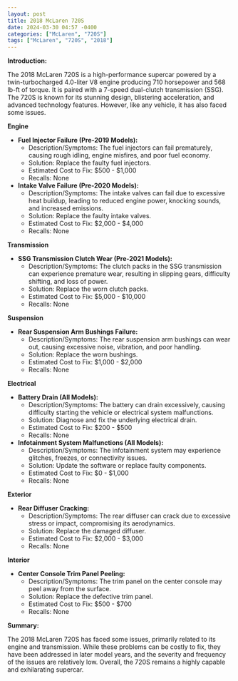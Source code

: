 ```yaml
---
layout: post
title: 2018 McLaren 720S
date: 2024-03-30 04:57 -0400
categories: ["McLaren", "720S"]
tags: ["McLaren", "720S", "2018"]
---
```

**Introduction:**

The 2018 McLaren 720S is a high-performance supercar powered by a twin-turbocharged 4.0-liter V8 engine producing 710 horsepower and 568 lb-ft of torque. It is paired with a 7-speed dual-clutch transmission (SSG). The 720S is known for its stunning design, blistering acceleration, and advanced technology features. However, like any vehicle, it has also faced some issues.

**Engine**

* **Fuel Injector Failure (Pre-2019 Models):**
    - Description/Symptoms: The fuel injectors can fail prematurely, causing rough idling, engine misfires, and poor fuel economy.
    - Solution: Replace the faulty fuel injectors.
    - Estimated Cost to Fix: $500 - $1,000
    - Recalls: None
* **Intake Valve Failure (Pre-2020 Models):**
    - Description/Symptoms: The intake valves can fail due to excessive heat buildup, leading to reduced engine power, knocking sounds, and increased emissions.
    - Solution: Replace the faulty intake valves.
    - Estimated Cost to Fix: $2,000 - $4,000
    - Recalls: None

**Transmission**

* **SSG Transmission Clutch Wear (Pre-2021 Models):**
    - Description/Symptoms: The clutch packs in the SSG transmission can experience premature wear, resulting in slipping gears, difficulty shifting, and loss of power.
    - Solution: Replace the worn clutch packs.
    - Estimated Cost to Fix: $5,000 - $10,000
    - Recalls: None

**Suspension**

* **Rear Suspension Arm Bushings Failure:**
    - Description/Symptoms: The rear suspension arm bushings can wear out, causing excessive noise, vibration, and poor handling.
    - Solution: Replace the worn bushings.
    - Estimated Cost to Fix: $1,000 - $2,000
    - Recalls: None

**Electrical**

* **Battery Drain (All Models):**
    - Description/Symptoms: The battery can drain excessively, causing difficulty starting the vehicle or electrical system malfunctions.
    - Solution: Diagnose and fix the underlying electrical drain.
    - Estimated Cost to Fix: $200 - $500
    - Recalls: None
* **Infotainment System Malfunctions (All Models):**
    - Description/Symptoms: The infotainment system may experience glitches, freezes, or connectivity issues.
    - Solution: Update the software or replace faulty components.
    - Estimated Cost to Fix: $0 - $1,000
    - Recalls: None

**Exterior**

* **Rear Diffuser Cracking:**
    - Description/Symptoms: The rear diffuser can crack due to excessive stress or impact, compromising its aerodynamics.
    - Solution: Replace the damaged diffuser.
    - Estimated Cost to Fix: $2,000 - $3,000
    - Recalls: None

**Interior**

* **Center Console Trim Panel Peeling:**
    - Description/Symptoms: The trim panel on the center console may peel away from the surface.
    - Solution: Replace the defective trim panel.
    - Estimated Cost to Fix: $500 - $700
    - Recalls: None

**Summary:**

The 2018 McLaren 720S has faced some issues, primarily related to its engine and transmission. While these problems can be costly to fix, they have been addressed in later model years, and the severity and frequency of the issues are relatively low. Overall, the 720S remains a highly capable and exhilarating supercar.
